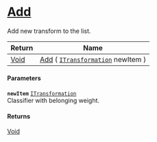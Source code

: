# [Add](./SequentialTransformPipeline--Add.md)

Add new transform to the list.

| Return | Name | 
| --- | --- | 
| [Void](https://docs.microsoft.com/en-us/dotnet/api/System.Void) | [Add](./SequentialTransformPipeline--Add.md) ( [`ITransformation`](./../../ITransformation.md) newItem ) | 


#### Parameters
**`newItem`**  [`ITransformation`](./../../ITransformation.md)<br>Classifier with belonging weight.
#### Returns
[Void](https://docs.microsoft.com/en-us/dotnet/api/System.Void)<br>
